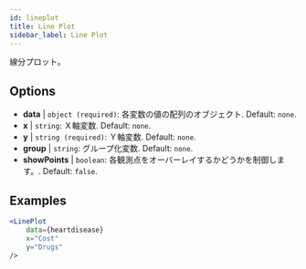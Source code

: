 ```yaml
---
id: lineplot
title: Line Plot
sidebar_label: Line Plot
---
```


線分プロット。

## Options

* __data__ | `object (required)`: 各変数の値の配列のオブジェクト. Default: `none`.
* __x__ | `string`: Ｘ軸変数. Default: `none`.
* __y__ | `string (required)`: Ｙ軸変数. Default: `none`.
* __group__ | `string`: グループ化変数. Default: `none`.
* __showPoints__ | `boolean`: 各観測点をオーバーレイするかどうかを制御します。. Default: `false`.


## Examples

```jsx live
<LinePlot 
    data={heartdisease} 
    x="Cost"
    y="Drugs"
/>
```

